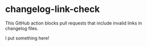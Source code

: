 # changelog-link-check

This GitHub action blocks pull requests that include invalid links in changelog files.

I put something here!
